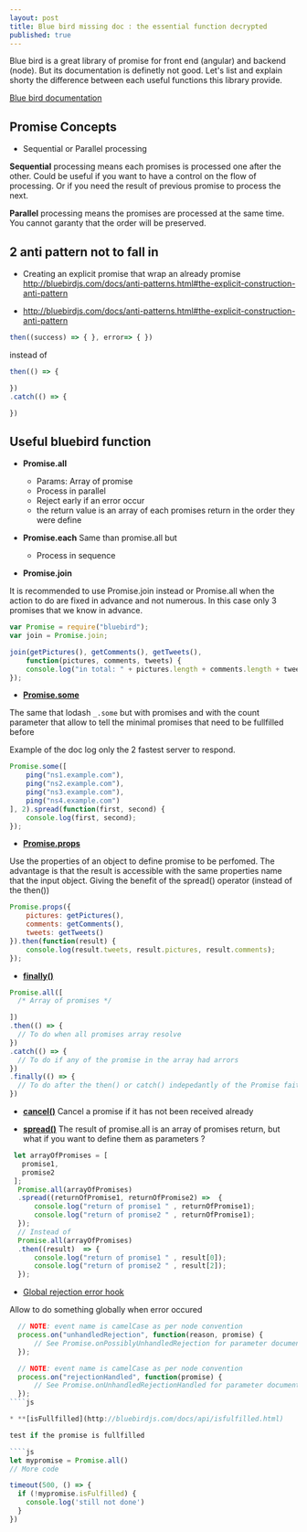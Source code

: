 ```yaml
---
layout: post
title: Blue bird missing doc : the essential function decrypted
published: true
---
```

Blue bird is a great library of promise for front end (angular) and backend (node).
But its documentation is definetly not good.
Let's list and explain shorty the difference between each useful functions this library provide.


[Blue bird documentation](http://bluebirdjs.com/)

## Promise Concepts

* Sequential or Parallel processing

**Sequential** processing means each promises is processed one after the other.
Could be useful if you want to have a control on the flow of processing. Or if you need the result of previous promise to process the next.

**Parallel** processing means the promises are processed at the same time. You cannot garanty that the order will be preserved.


## 2 anti pattern not to fall in

* Creating an explicit promise that wrap an already promise
http://bluebirdjs.com/docs/anti-patterns.html#the-explicit-construction-anti-pattern

* http://bluebirdjs.com/docs/anti-patterns.html#the-explicit-construction-anti-pattern
```js
then((success) => { }, error=> { })
```
instead of
```js
then(() => {

})
.catch(() => {

})
```


##  Useful bluebird function

* **Promise.all**
  - Params: Array of promise
  - Process in parallel
  - Reject early if an error occur
  - the return value is an array of each promises return in the order they were define

* **Promise.each**
  Same than promise.all but
  - Process in sequence

* **Promise.join**

It is recommended to use Promise.join instead or Promise.all
when the action to do are fixed  in advance and not numerous.
In this case only 3 promises that we know in advance.

```js
var Promise = require("bluebird");
var join = Promise.join;

join(getPictures(), getComments(), getTweets(),
    function(pictures, comments, tweets) {
    console.log("in total: " + pictures.length + comments.length + tweets.length);
});
```

* [**Promise.some**](http://bluebirdjs.com/docs/api/promise.some.html)

The same that lodash `_.some` but with promises and with the count parameter that allow  to tell the minimal promises that need to be fullfilled before

Example of the doc log only the 2 fastest server to respond.

````js
Promise.some([
    ping("ns1.example.com"),
    ping("ns2.example.com"),
    ping("ns3.example.com"),
    ping("ns4.example.com")
], 2).spread(function(first, second) {
    console.log(first, second);
});
````

* [**Promise.props**](http://bluebirdjs.com/docs/api/promise.props.html)

Use the properties of an object to define promise to be perfomed.
The advantage is that the result is accessible with the same properties name that the input object.
Giving the benefit of the spread() operator (instead of the then())
```js
Promise.props({
    pictures: getPictures(),
    comments: getComments(),
    tweets: getTweets()
}).then(function(result) {
    console.log(result.tweets, result.pictures, result.comments);
});
```

* [**finally()**](http://bluebirdjs.com/docs/api/finally.html)

````js
Promise.all([
  /* Array of promises */

])
.then(() => {
  // To do when all promises array resolve
})
.catch(() => {
  // To do if any of the promise in the array had arrors
})
.finally(() => {
  // To do after the then() or catch() indepedantly of the Promise faith (success or errors)
})
````

* [**cancel()**](http://bluebirdjs.com/docs/api/cancel.html)
  Cancel a promise if it has not been received already

* [**spread()**](http://bluebirdjs.com/docs/api/spread.html)
  The result of promise.all is an array of promises return, but what  if you want to define them as parameters ?

````js
 let arrayOfPromises = [
   promise1,
   promise2
 ];
  Promise.all(arrayOfPromises)
  .spread((returnOfPromise1, returnOfPromise2) =>  {
      console.log("return of promise1 " , returnOfPromise1);
      console.log("return of promise2 " , returnOfPromise1);
  });
  // Instead of
  Promise.all(arrayOfPromises)
  .then((result)  => {
      console.log("return of promise1 " , result[0]);
      console.log("return of promise2 " , result[2]);
  });
  ````

  * [Global rejection error hook](http://bluebirdjs.com/docs/api/error-management-configuration.html#global-rejection-events)

Allow to do something globally when error occured

````js
  // NOTE: event name is camelCase as per node convention
  process.on("unhandledRejection", function(reason, promise) {
      // See Promise.onPossiblyUnhandledRejection for parameter documentation
  });

  // NOTE: event name is camelCase as per node convention
  process.on("rejectionHandled", function(promise) {
      // See Promise.onUnhandledRejectionHandled for parameter documentation
  });
````js

* **[isFullfilled](http://bluebirdjs.com/docs/api/isfulfilled.html)

test if the promise is fullfilled

````js
let mypromise = Promise.all()
// More code

timeout(500, () => {
  if (!mypromise.isFulfilled) {
    console.log('still not done')
  }
})
````

